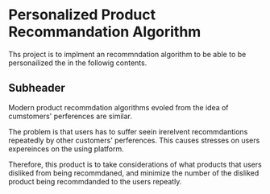 # Personalized Product Recommandation Algorithm
Ths project is to implment an recommndation algorithm to be able to be personailized the in the followig contents.
## Subheader

Modern product recommdation algorithms evoled from the idea of cumstomers' perferences are similar.

The problem is that users has to suffer seein irerelvent recommdantions repeatedly by other customers' perferences.
This causes stresses on users expereinces on the using platform.

Therefore, this product is to take considerations of what products that users disliked from being recommdaned,
and minimize the number of the disliked product being recommdanded to the users repeatly.
